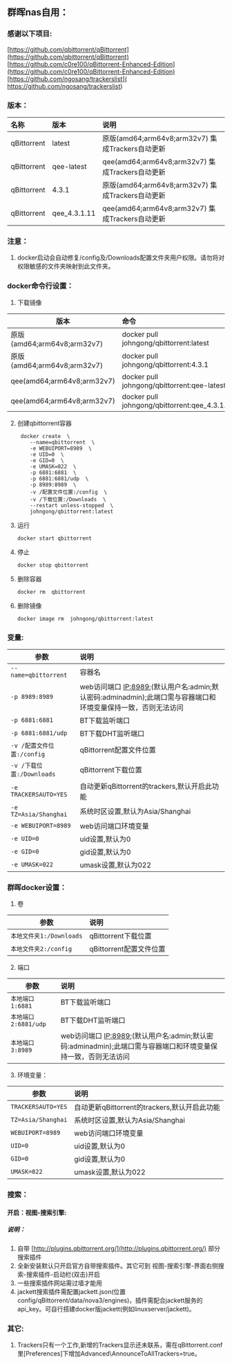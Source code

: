 ## 群晖nas自用：

### 感谢以下项目:

[https://github.com/qbittorrent/qBittorrent](https://github.com/qbittorrent/qBittorrent)   
[https://github.com/c0re100/qBittorrent-Enhanced-Edition](https://github.com/c0re100/qBittorrent-Enhanced-Edition)    
[https://github.com/ngosang/trackerslist]( https://github.com/ngosang/trackerslist)

### 版本：

|名称|版本|说明|
|:-|:-|:-|
|qBittorrent|latest|原版(amd64;arm64v8;arm32v7) 集成Trackers自动更新|
|qBittorrent|qee-latest|qee(amd64;arm64v8;arm32v7) 集成Trackers自动更新|
|qBittorrent|4.3.1|原版(amd64;arm64v8;arm32v7) 集成Trackers自动更新|
|qBittorrent|qee_4.3.1.11|qee(amd64;arm64v8;arm32v7) 集成Trackers自动更新|


### 注意：

1. docker启动会自动修复/config及/Downloads配置文件夹用户权限。请勿将对权限敏感的文件夹映射到此文件夹。

### docker命令行设置：

1. 下载镜像

|版本|命令|
|-|:-|
|原版(amd64;arm64v8;arm32v7)|docker pull johngong/qbittorrent:latest|
|原版(amd64;arm64v8;arm32v7)|docker pull johngong/qbittorrent:4.3.1|
|qee(amd64;arm64v8;arm32v7)|docker pull johngong/qbittorrent:qee-latest|
|qee(amd64;arm64v8;arm32v7)|docker pull johngong/qbittorrent:qee_4.3.1.11|


2. 创建qbittorrent容器

        docker create  \
           --name=qbittorrent  \
           -e WEBUIPORT=8989  \
           -e UID=0  \
           -e GID=0  \
           -e UMASK=022  \         
           -p 6881:6881  \
           -p 6881:6881/udp  \
           -p 8989:8989  \
           -v /配置文件位置:/config  \
           -v /下载位置:/Downloads  \
           --restart unless-stopped  \
           johngong/qbittorrent:latest


3. 运行

       docker start qbittorrent

4. 停止

       docker stop qbittorrent

5. 删除容器

       docker rm  qbittorrent

6. 删除镜像

       docker image rm  johngong/qbittorrent:latest

### 变量:

|参数|说明|
|-|:-|
| `--name=qbittorrent` |容器名|
| `-p 8989:8989` |web访问端口 [IP:8989](IP:8989);(默认用户名:admin;默认密码:adminadmin);此端口需与容器端口和环境变量保持一致，否则无法访问|
| `-p 6881:6881` |BT下载监听端口|
| `-p 6881:6881/udp` |BT下载DHT监听端口
| `-v /配置文件位置:/config` |qBittorrent配置文件位置|
| `-v /下载位置:/Downloads` |qBittorrent下载位置|
| `-e TRACKERSAUTO=YES` |自动更新qBittorrent的trackers,默认开启此功能|
| `-e TZ=Asia/Shanghai` |系统时区设置,默认为Asia/Shanghai|
| `-e WEBUIPORT=8989` |web访问端口环境变量|
| `-e UID=0` |uid设置,默认为0|
| `-e GID=0` |gid设置,默认为0|
| `-e UMASK=022` |umask设置,默认为022|

### 群晖docker设置：

1. 卷

|参数|说明|
|-|:-|
| `本地文件夹1:/Downloads` |qBittorrent下载位置|
| `本地文件夹2:/config` |qBittorrent配置文件位置|

2. 端口

|参数|说明|
|-|:-|
| `本地端口1:6881` |BT下载监听端口|
| `本地端口2:6881/udp` |BT下载DHT监听端口|
| `本地端口3:8989` |web访问端口 [IP:8989](IP:8989);(默认用户名:admin;默认密码:adminadmin);此端口需与容器端口和环境变量保持一致，否则无法访问|

3. 环境变量：

|参数|说明|
|-|:-|
| `TRACKERSAUTO=YES` |自动更新qBittorrent的trackers,默认开启此功能|
| `TZ=Asia/Shanghai` |系统时区设置,默认为Asia/Shanghai|
| `WEBUIPORT=8989` |web访问端口环境变量|
| `UID=0` |uid设置,默认为0|
| `GID=0` |gid设置,默认为0|
| `UMASK=022` |umask设置,默认为022|

### 搜索：

#### 开启：视图-搜索引擎:
##### 说明：

1. 自带 [http://plugins.qbittorrent.org/](http://plugins.qbittorrent.org/) 部分搜索插件
2. 全新安装默认只开启官方自带搜索插件。其它可到 视图-搜索引擎-界面右侧搜索-搜索插件-启动栏(双击)开启
3. 一些搜索插件网站需过墙才能用
4. jackett搜索插件需配置jackett.json(位置config/qBittorrent/data/nova3/engines)，插件需配合jackett服务的api_key。可自行搭建docker版jackett(例如linuxserver/jackett)。

### 其它:

1. Trackers只有一个工作,新增的Trackers显示还未联系，需在qBittorrent.conf里[Preferences]下增加Advanced\AnnounceToAllTrackers=true。
